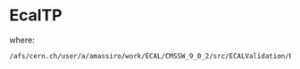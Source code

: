 # EcalTP

where:

    /afs/cern.ch/user/a/amassiro/work/ECAL/CMSSW_9_0_2/src/ECALValidation/EcalTP
    
